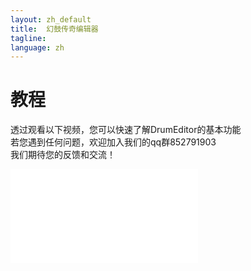 ```yaml
---
layout: zh_default
title:  幻鼓传奇编辑器
tagline: 
language: zh
---
```


# 教程

透过观看以下视频，您可以快速了解DrumEditor的基本功能  
若您遇到任何问题，欢迎加入我们的qq群852791903  
我们期待您的反馈和交流！  

<iframe src="//player.bilibili.com/player.html?aid=921848986&bvid=BV1yu4y1g7ZN&cid=1355278177&p=1" scrolling="no" border="0" frameborder="no" framespacing="0" allowfullscreen="true"> </iframe>